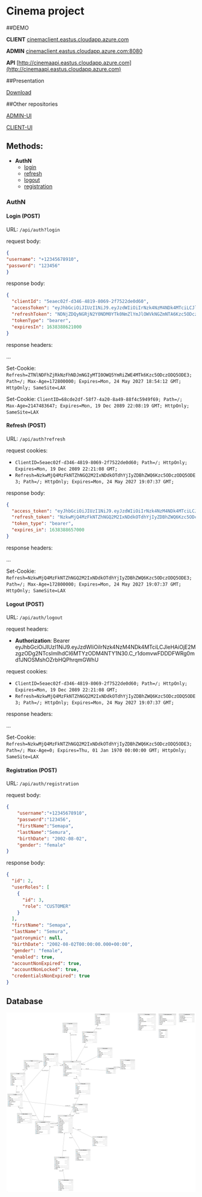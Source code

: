 # Cinema project


##DEMO

**CLIENT**
[cinemaclient.eastus.cloudapp.azure.com](http://cinemaclient.eastus.cloudapp.azure.com/)

**ADMIN**
[cinemaclient.eastus.cloudapp.azure.com:8080](http://cinemaclient.eastus.cloudapp.azure.com:8080/)

**API**
[http://cinemaapi.eastus.cloudapp.azure.com](http://cinemaapi.eastus.cloudapp.azure.com)

##Presentation

[Download](./pres.pdf)

##Other repositories 

[ADMIN-UI](https://github.com/SeMurA823/cinema-ui-admin)

[CLIENT-UI](https://github.com/SeMurA823/cinema-ui)

## Methods:

- **AuthN**
    - [login](#login-post)
    - [refresh](#refresh-post)
    - [logout](#logout-post)
    - [registration](#registration-post)

### AuthN

#### Login (POST)

URL: ```/api/auth?login```

request body:

   ```json
{
  "username": "+12345678910",
  "password": "123456"
} 
   ```

response body:

```json
{
  "clientId": "5eaec02f-d346-4819-8069-2f7522de0d60",
  "accessToken": "eyJhbGciOiJIUzI1NiJ9.eyJzdWIiOiIrNzk4NzM4NDk4MTciLCJleHAiOjE2MzgzODg2MjEsImlhdCI6MTYzODM4NTYyMX0.EOeuOS028jUS2rBozX05Yx_axhzAX7RxoQO8Jk84pGw",
  "refreshToken": "NDNjZDQyNGRjN2Y0NDM0YTk0NmZlYmJlOWVkNGZmNTA6Kzc5ODczODQ5ODE3",
  "tokenType": "bearer",
  "expiresIn": 1638388621000
}
```

response headers:

...

Set-Cookie: ```Refresh=ZTNlNDFhZjRkNzFhNDJmNGIyMTI0OWQ5YmRiZWE4MTk6Kzc5ODczODQ5ODE3; Path=/; Max-Age=172800000; Expires=Mon, 24 May 2027 18:54:12 GMT; HttpOnly; SameSite=LAX```

Set-Cookie: ```ClientID=68cde2df-58f7-4a20-8a49-88f4c5949f69; Path=/; Max-Age=2147483647; Expires=Mon, 19 Dec 2089 22:08:19 GMT; HttpOnly; SameSite=LAX```

#### Refresh (POST)

URL: ```/api/auth?refresh```

request cookies:

- ```ClientID=5eaec02f-d346-4819-8069-2f7522de0d60; Path=/; HttpOnly; Expires=Mon, 19 Dec 2089 22:21:08 GMT;```
- ```Refresh=NzkwMjQ4MzFkNTZhNGQ2M2IxNDdkOTdhYjIyZDBhZWQ6Kzc5ODczODQ5ODE3; Path=/; HttpOnly; Expires=Mon, 24 May 2027 19:07:37 GMT;```

response body:

```json
{
  "access_token": "eyJhbGciOiJIUzI1NiJ9.eyJzdWIiOiIrNzk4NzM4NDk4MTciLCJleHAiOjE2MzgzODg2NTcsImlhdCI6MTYzODM4NTY1N30.C_r1domvwFDDDFWRg0md1JNOSMshOZrbHQPhrqmGWhU",
  "refresh_token": "NzkwMjQ4MzFkNTZhNGQ2M2IxNDdkOTdhYjIyZDBhZWQ6Kzc5ODczODQ5ODE3",
  "token_type": "bearer",
  "expires_in": 1638388657000
}
```

response headers:

...

Set-Cookie: ```Refresh=NzkwMjQ4MzFkNTZhNGQ2M2IxNDdkOTdhYjIyZDBhZWQ6Kzc5ODczODQ5ODE3; Path=/; Max-Age=172800000; Expires=Mon, 24 May 2027 19:07:37 GMT; HttpOnly; SameSite=LAX```

#### Logout (POST)

URL: ```/api/auth/logout```

request headers:

- **Authorization**: Bearer
  eyJhbGciOiJIUzI1NiJ9.eyJzdWIiOiIrNzk4NzM4NDk4MTciLCJleHAiOjE2MzgzODg2NTcsImlhdCI6MTYzODM4NTY1N30.C_r1domvwFDDDFWRg0md1JNOSMshOZrbHQPhrqmGWhU

request cookies:

- ```ClientID=5eaec02f-d346-4819-8069-2f7522de0d60; Path=/; HttpOnly; Expires=Mon, 19 Dec 2089 22:21:08 GMT;```
- ```Refresh=NzkwMjQ4MzFkNTZhNGQ2M2IxNDdkOTdhYjIyZDBhZWQ6Kzc5ODczODQ5ODE3; Path=/; HttpOnly; Expires=Mon, 24 May 2027 19:07:37 GMT;```

response headers:

...

Set-Cookie: ```Refresh=NzkwMjQ4MzFkNTZhNGQ2M2IxNDdkOTdhYjIyZDBhZWQ6Kzc5ODczODQ5ODE3; Path=/; Max-Age=0; Expires=Thu, 01 Jan 1970 00:00:00 GMT; HttpOnly; SameSite=LAX```

#### Registration (POST)

URL: ```/api/auth/registration```

request body:

```json
{
    "username":"+12345678910",
    "password":"123456",
    "firstName":"Semapa",
    "lastName":"Semura",
    "birthDate": "2002-08-02",
    "gender": "female"
}
```

response body:

```json
{
  "id": 2,
  "userRoles": [
    {
      "id": 3,
      "role": "CUSTOMER"
    }
  ],
  "firstName": "Semapa",
  "lastName": "Semura",
  "patronymic": null,
  "birthDate": "2002-08-02T00:00:00.000+00:00",
  "gender": "female",
  "enabled": true,
  "accountNonExpired": true,
  "accountNonLocked": true,
  "credentialsNonExpired": true
}
```

## Database

![](./erd.png)
